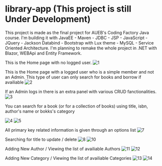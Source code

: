 # library-app (This project is still Under Development)
This project is made as the final project for AUEB's Coding Factory Java course. 
I'm building it with JavaEE - Maven - JDBC - JSP - JavaScript - JQuery - Jackson Databind - Bootstrap with Lux theme - MySQL - Service Oriented Architecture. I'm planning to remake the whole project in .NET with Blazor, WEBApi and Entity Framework.

This is the Home page with no logged user.
![1](https://user-images.githubusercontent.com/84563107/196004652-a1551ca4-50b1-4e0a-8804-633f0a1abc44.png)

This is the Home page with a logged user who is a simple member and not an Admin. This type of user can only search for books and borrow if availiable
![2](https://user-images.githubusercontent.com/84563107/196004701-0d734e68-54d2-488f-827b-1c21fee594c6.png)


If an Admin logs in there is an extra panel with various CRUD fanctionalities.
![3](https://user-images.githubusercontent.com/84563107/196004765-48935a90-fba3-44f6-a2bb-639402607fe2.png)

You can search for a book (or for a collection of books) using title, isbn, author's name or bokks's category

![4](https://user-images.githubusercontent.com/84563107/196004839-4793fbd0-cdf9-4cb1-afd1-c9823e0a08fe.png)
![5](https://user-images.githubusercontent.com/84563107/196004843-0f460d73-2c5b-4a79-a7d9-01128df21850.png)

All primary key related information is given through an options list
![7](https://user-images.githubusercontent.com/84563107/196004870-e783d9a1-764a-4442-9484-a819e8250a72.png)

Searching for title to update / delete
![8](https://user-images.githubusercontent.com/84563107/196004935-e1e390e4-0670-4478-a233-57dfff62ebf9.png)
![10](https://user-images.githubusercontent.com/84563107/196004941-c0bb7d5e-5959-4856-8888-c0223aeb168c.png)

Adding New Author / Viewing the list of availiable Authors
![11](https://user-images.githubusercontent.com/84563107/196005016-d0166664-b290-406b-881b-3b966b3e869a.png)
![12](https://user-images.githubusercontent.com/84563107/196005018-239057e3-f482-4d21-b315-ae76024616e3.png)

Adding New Category / Viewing the list of availiable Categories
![13](https://user-images.githubusercontent.com/84563107/196005042-55149d8c-252a-4d21-b1de-4d46d3703132.png)
![14](https://user-images.githubusercontent.com/84563107/196005046-476b6b68-374d-4735-8001-a2a050c9b901.png)
